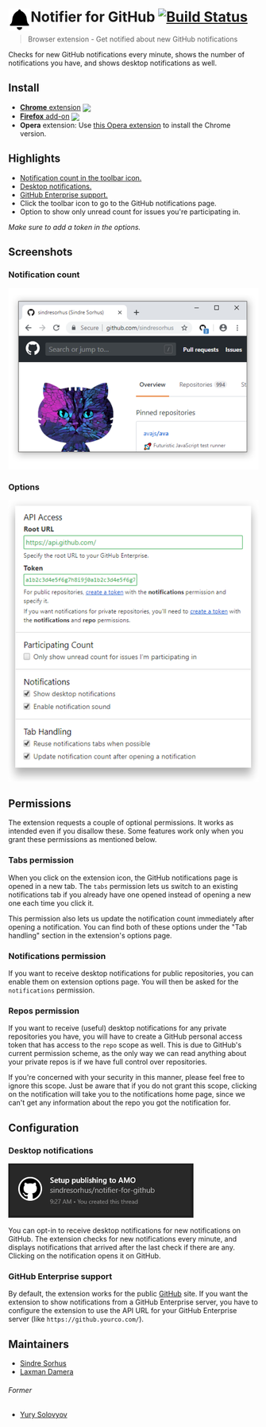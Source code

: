 # <img src="source/icon.png" width="45" align="left"> Notifier for GitHub [![Build Status](https://travis-ci.org/sindresorhus/notifier-for-github.svg?branch=master)](https://travis-ci.org/sindresorhus/notifier-for-github)

[link-cws]: https://chrome.google.com/webstore/detail/notifier-for-github/lmjdlojahmbbcodnpecnjnmlddbkjhnn "Version published on Chrome Web Store"
[link-amo]: https://addons.mozilla.org/en-US/firefox/addon/notifier-for-github/ "Version published on Mozilla Add-ons"

> Browser extension - Get notified about new GitHub notifications

Checks for new GitHub notifications every minute, shows the number of notifications you have, and shows desktop notifications as well.


## Install

- [**Chrome** extension][link-cws] [<img valign="middle" src="https://img.shields.io/chrome-web-store/v/lmjdlojahmbbcodnpecnjnmlddbkjhnn.svg?label=%20">][link-cws]
- [**Firefox** add-on][link-amo] [<img valign="middle" src="https://img.shields.io/amo/v/notifier-for-github.svg?label=%20">][link-amo]
- **Opera** extension: Use [this Opera extension](https://addons.opera.com/en/extensions/details/download-chrome-extension-9/) to install the Chrome version.


## Highlights

- [Notification count in the toolbar icon.](#notification-count)
- [Desktop notifications.](#desktop-notifications)
- [GitHub Enterprise support.](#github-enterprise-support)
- Click the toolbar icon to go to the GitHub notifications page.
- Option to show only unread count for issues you're participating in.

*Make sure to add a token in the options.*


## Screenshots

### Notification count
![Screenshot of extension should notification count](media/screenshot.png)

### Options
![Options page for Notifier for GitHub](media/screenshot-options.png)


## Permissions

The extension requests a couple of optional permissions. It works as intended even if you disallow these. Some features work only when you grant these permissions as mentioned below.

### Tabs permission

When you click on the extension icon, the GitHub notifications page is opened in a new tab. The `tabs` permission lets us switch to an existing notifications tab if you already have one opened instead of opening a new one each time you click it.

This permission also lets us update the notification count immediately after opening a notification. You can find both of these options under the "Tab handling" section in the extension's options page.

### Notifications permission

If you want to receive desktop notifications for public repositories, you can enable them on extension options page. You will then be asked for the `notifications` permission.

### Repos permission

If you want to receive (useful) desktop notifications for any private repositories you have, you will have to create a GitHub personal access token that has access to the `repo` scope as well. This is due to GitHub's current permission scheme, as the only way we can read anything about your private repos is if we have full control over repositories.

If you're concerned with your security in this manner, please feel free to ignore this scope. Just be aware that if you do not grant this scope, clicking on the notification will take you to the notifications home page, since we can't get any information about the repo you got the notification for.


## Configuration

### Desktop notifications

![Notification from Notifier for GitHub extension](media/screenshot-notification.png)

You can opt-in to receive desktop notifications for new notifications on GitHub. The extension checks for new notifications every minute, and displays notifications that arrived after the last check if there are any. Clicking on the notification opens it on GitHub.

### GitHub Enterprise support

By default, the extension works for the public [GitHub](https://github.com) site. If you want the extension to show notifications from a GitHub Enterprise server, you have to configure the extension to use the API URL for your GitHub Enterprise server (like `https://github.yourco.com/`).


## Maintainers

- [Sindre Sorhus](https://github.com/sindresorhus)
- [Laxman Damera](https://github.com/notlmn)

###### Former

- [Yury Solovyov](https://github.com/YurySolovyov)
